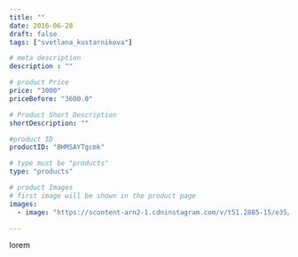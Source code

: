 ```yaml
---
title: ""
date: 2016-06-28
draft: false
tags: ["svetlana_kustarnikova"]

# meta description
description : ""

# product Price
price: "3000"
priceBefore: "3600.0"

# Product Short Description
shortDescription: ""

#product ID
productID: "BHMSAYTgcmk"

# type must be "products"
type: "products"

# product Images
# first image will be shown in the product page
images:
  - image: "https://scontent-arn2-1.cdninstagram.com/v/t51.2885-15/e35/13549551_246021759113306_1754077205_n.jpg?se=7&tp=1&_nc_ht=scontent-arn2-1.cdninstagram.com&_nc_cat=102&_nc_ohc=PR6ToawSkDgAX_7GS3y&ccb=7-4&oh=ef3a3725ce9e178dc4cabbe56125005e&oe=60852005&ig_cache_key=MTI4MjQ3OTE4NDgyODAyNTI1Mg%3D%3D.2-ccb7-4"

---
```

lorem
